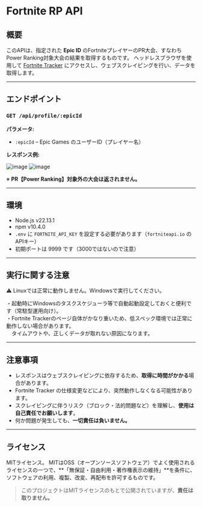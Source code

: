# Fortnite RP API

## 概要

このAPIは、指定された **Epic ID** のFortniteプレイヤーのPR大会、すなわちPower Ranking対象大会の結果を取得するものです。
ヘッドレスブラウザを使用して [Fortnite Tracker](https://fortnitetracker.com/) にアクセスし、ウェブスクレイピングを行い、データを取得します。

---

## エンドポイント

### `GET /api/profile/:epicId`

**パラメータ:**

* `:epicId` – Epic Games のユーザーID（プレイヤー名）

**レスポンス例:**

![image](https://github.com/user-attachments/assets/d1f5915e-b43a-4e3a-8101-7d2fa8c260ee)
![image](https://github.com/user-attachments/assets/7bb30869-1214-4b2c-980f-4fc06323a2c4)

※ **PR【Power Ranking】対象外の大会は返されません。**

---

## 環境

* Node.js v22.13.1
* npm v10.4.0
* `.env` に `FORTNITE_API_KEY` を設定する必要があります（`fortniteapi.io` のAPIキー）
* 初期ポートは 9999 です（3000ではないので注意）
  
---

## 実行に関する注意  

⚠️ Linuxでは正常に動作しません。Windowsで実行してください。  

・起動時にWindowsのタスクスケジューラ等で自動起動設定しておくと便利です（常駐型運用向け）。  
・Fortnite Trackerのページ自体がかなり重いため、低スペック環境では正常に動作しない場合があります。  
　タイムアウトや、正しくデータが取れない原因になります。

---

## 注意事項

* レスポンスはウェブスクレイピングに依存するため、**取得に時間がかかる**場合があります。
* Fortnite Tracker の仕様変更などにより、突然動作しなくなる可能性があります。
* スクレイピングに伴うリスク（ブロック・法的問題など）を理解し、**使用は自己責任でお願いします**。
* 何か問題が発生しても、**一切責任は負いません。**

---

## ライセンス

MITライセンス。
MITはOSS（オープンソースソフトウェア）でよく使用されるライセンスの一つで、\*\*「無保証・自由利用・著作権表示の維持」\*\*を条件に、ソフトウェアの利用、複製、改変、再配布を許可するものです。

> このプロジェクトはMITライセンスのもとで公開されていますが、**責任は取りません。**
